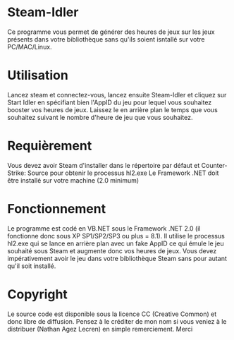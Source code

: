 Steam-Idler
===========

Ce programme vous permet de générer des heures de jeux sur les jeux présents dans votre bibliothèque sans qu'ils soient isntallé sur votre PC/MAC/Linux.

Utilisation
===========

Lancez steam et connectez-vous, lancez ensuite Steam-Idler et cliquez sur Start Idler en spécifiant bien l'AppID du jeu pour lequel vous souhaitez booster vos heures de jeux. Laissez le en arrière plan le temps que vous souhaitez suivant le nombre d'heure de jeu que vous souhaitez. 

Requièrement
===========

Vous devez avoir Steam d'installer dans le répertoire par défaut et Counter-Strike: Source pour obtenir le processus hl2.exe
Le Framework .NET doit être installé sur votre machine (2.0 minimum)

Fonctionnement
===========

Le programme est codé en VB.NET sous le Framework .NET 2.0 (il fonctionne donc sous XP SP1/SP2/SP3 ou plus = 8.1). Il utilise le processus hl2.exe qui se lance en arrière plan avec un fake AppID ce qui émule le jeu souhaité sous Steam et augmente donc vos heures de jeux. Vous devez impérativement avoir le jeu dans votre bibliothèque Steam sans pour autant qu'il soit installé. 

Copyright
===========

Le source code est disponible sous la licence CC (Creative Common) et donc libre de diffusion. Pensez à le créditer de mon nom si vous veniez à le distribuer (Nathan Agez Lecren) en simple remerciement. Merci
